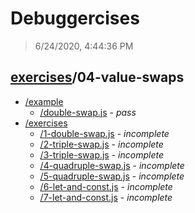 # Debuggercises 

> 6/24/2020, 4:44:36 PM 

## [exercises](../README.md)/04-value-swaps 

- [/example](./example/README.md)
  - [/double-swap.js](./example/README.md#double-swapjs) - _pass_ 
- [/exercises](./exercises/README.md)
  - [/1-double-swap.js](./exercises/README.md#1-double-swapjs) - _incomplete_ 
  - [/2-triple-swap.js](./exercises/README.md#2-triple-swapjs) - _incomplete_ 
  - [/3-triple-swap.js](./exercises/README.md#3-triple-swapjs) - _incomplete_ 
  - [/4-quadruple-swap.js](./exercises/README.md#4-quadruple-swapjs) - _incomplete_ 
  - [/5-quadruple-swap.js](./exercises/README.md#5-quadruple-swapjs) - _incomplete_ 
  - [/6-let-and-const.js](./exercises/README.md#6-let-and-constjs) - _incomplete_ 
  - [/7-let-and-const.js](./exercises/README.md#7-let-and-constjs) - _incomplete_ 
